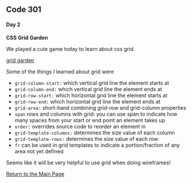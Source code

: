 ## Code 301
#### Day 2

**CSS Grid Garden**

We played a cute game today to learn about css grid.

[grid garden](https://cssgridgarden.com/)

Some of the things I learned about grid were
- `grid-column-start:` which vertical grid line the element starts at
- `grid-column-end:` which vertical grid line the element ends at
- `grid-row-start:` which horizontal grid line the element starts at
- `grid-row-end:` which horizontal grid line the element ends at
- `grid-area:` short-hand combining grid-row and grid-column properties
- `span` rows and columns with grid: you can use span to indicate how many spaces from your start or end point an element takes up
- `order:` overrides source code to reorder an element in 
- `grid-template-columns:` determines the size value of each column
- `grid-template-rows:` determines the size value of each row
- `fr` can be used in grid templates to indicate a portion/fraction of any area not yet defined

Seems like it will be very helpful to use grid when doing wireframes!

[Return to the Main Page](README.md)


